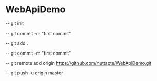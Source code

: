 # WebApiDemo
-- git init

-- git commit -m "first commit"

-- git add .

-- git commit -m "first commit"

-- git remote add origin https://github.com/nuttapte/WebApiDemo.git

-- git push -u origin master
